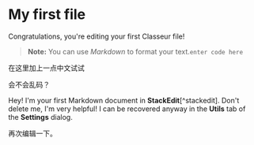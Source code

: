 # My first file

Congratulations, you're editing your first Classeur file!

> **Note:** You can use *Markdown* to format your text.`enter code here`

在这里加上一点中文试试

会不会乱码？

Hey! I'm your first Markdown document in **StackEdit**[^stackedit]. Don't delete me, I'm very helpful! I can be recovered anyway in the **Utils** tab of the <i class="icon-cog"></i> **Settings** dialog.


再次编辑一下。

